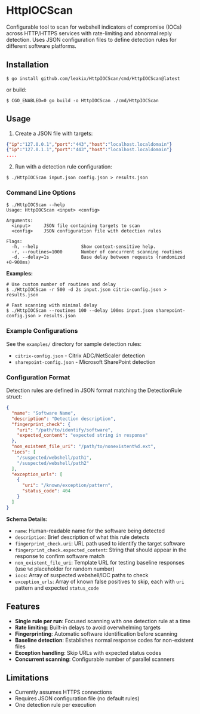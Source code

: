 # HttpIOCScan

Configurable tool to scan for webshell indicators of compromise (IOCs) across HTTP/HTTPS services with rate-limiting and abnormal reply detection. Uses JSON configuration files to define detection rules for different software platforms.

## Installation

```shell
$ go install github.com/leakix/HttpIOCScan/cmd/HttpIOCScan@latest
```

or build:

```shell
$ CGO_ENABLED=0 go build -o HttpIOCScan ./cmd/HttpIOCScan
```

## Usage

1. Create a JSON file with targets:

```json lines
{"ip":"127.0.0.1","port":"443","host":"localhost.localdomain"}
{"ip":"127.0.1.1","port":"443","host":"localhost.localdomain"}
....
```

2. Run with a detection rule configuration:

```shell
$ ./HttpIOCScan input.json config.json > results.json
```

### Command Line Options

```shell
$ ./HttpIOCScan --help
Usage: HttpIOCScan <input> <config>

Arguments:
  <input>     JSON file containing targets to scan
  <config>    JSON configuration file with detection rules

Flags:
  -h, --help                Show context-sensitive help.
  -r, --routines=1000       Number of concurrent scanning routines
  -d, --delay=1s            Base delay between requests (randomized +0-900ms)
```

**Examples:**
```shell
# Use custom number of routines and delay
$ ./HttpIOCScan -r 500 -d 2s input.json citrix-config.json > results.json

# Fast scanning with minimal delay  
$ ./HttpIOCScan --routines 100 --delay 100ms input.json sharepoint-config.json > results.json
```

### Example Configurations

See the `examples/` directory for sample detection rules:
- `citrix-config.json` - Citrix ADC/NetScaler detection
- `sharepoint-config.json` - Microsoft SharePoint detection

### Configuration Format

Detection rules are defined in JSON format matching the DetectionRule struct:

```json
{
  "name": "Software Name",
  "description": "Detection description",
  "fingerprint_check": {
    "uri": "/path/to/identify/software",
    "expected_content": "expected string in response"
  },
  "non_existent_file_uri": "/path/to/nonexistent%d.ext",
  "iocs": [
    "/suspected/webshell/path1",
    "/suspected/webshell/path2"
  ],
  "exception_urls": [
    {
      "uri": "/known/exception/pattern",
      "status_code": 404
    }
  ]
}
```

**Schema Details:**
- `name`: Human-readable name for the software being detected
- `description`: Brief description of what this rule detects
- `fingerprint_check.uri`: URL path used to identify the target software
- `fingerprint_check.expected_content`: String that should appear in the response to confirm software match
- `non_existent_file_uri`: Template URL for testing baseline responses (use `%d` placeholder for random number)
- `iocs`: Array of suspected webshell/IOC paths to check
- `exception_urls`: Array of known false positives to skip, each with `uri` pattern and expected `status_code`

## Features

- **Single rule per run**: Focused scanning with one detection rule at a time
- **Rate limiting**: Built-in delays to avoid overwhelming targets
- **Fingerprinting**: Automatic software identification before scanning
- **Baseline detection**: Establishes normal response codes for non-existent files
- **Exception handling**: Skip URLs with expected status codes
- **Concurrent scanning**: Configurable number of parallel scanners

## Limitations

- Currently assumes HTTPS connections
- Requires JSON configuration file (no default rules)
- One detection rule per execution
